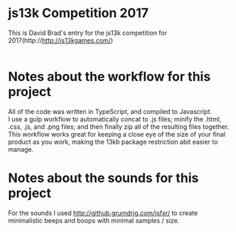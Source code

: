 # js13k Competition 2017
This is David Brad's entry for the js13k competition for 2017(http://http://js13kgames.com/)
<br><br>

# Notes about the workflow for this project
All of the code was written in TypeScript, and compiled to Javascript.<br>
I use a gulp workflow to automatically concat to .js files; minify the .html, .css, .js, and .png files; and then finally zip all of the resulting files together.<br>
This workflow works great for keeping a close eye of the size of your final product as you work, making the 13kb package restriction abit easier to manage.

# Notes about the sounds for this project
For the sounds I used http://github.grumdrig.com/jsfxr/ to create minimalistic beeps and boops with minimal samples / size.
